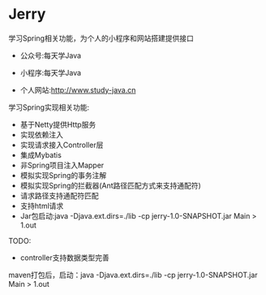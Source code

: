 # Jerry

#### 
学习Spring相关功能，为个人的小程序和网站搭建提供接口

* 公众号:每天学Java

* 小程序:每天学Java

* 个人网站:http://www.study-java.cn

学习Spring实现相关功能:

* 基于Netty提供Http服务
* 实现依赖注入
* 实现请求接入Controller层
* 集成Mybatis
* 非Spring项目注入Mapper
* 模拟实现Spring的事务注解
* 模拟实现Spring的拦截器(Ant路径匹配方式来支持通配符)
* 请求路径支持通配符匹配
* 支持html请求
* Jar包启动:java -Djava.ext.dirs=./lib -cp jerry-1.0-SNAPSHOT.jar Main > 1.out

TODO:

* controller支持数据类型完善


maven打包后，启动：java -Djava.ext.dirs=./lib -cp jerry-1.0-SNAPSHOT.jar Main > 1.out